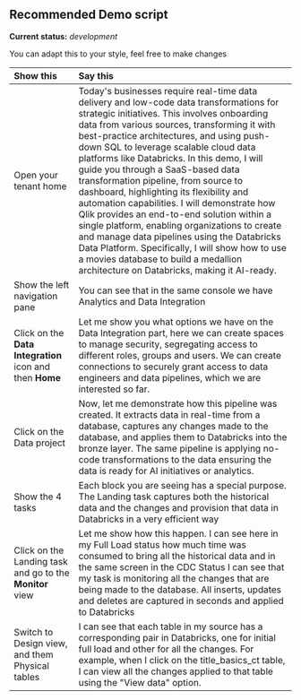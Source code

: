 ## Recommended Demo script
**Current status:** *development*

You can adapt this to your style, feel free to make changes

| Show this | Say this |
| :-------------------- | :------------- |
| Open your tenant home  | Today's businesses require real-time data delivery and low-code data transformations for strategic initiatives. This involves onboarding data from various sources, transforming it with best-practice architectures, and using push-down SQL to leverage scalable cloud data platforms like Databricks. In this demo, I will guide you through a SaaS-based data transformation pipeline, from source to dashboard, highlighting its flexibility and automation capabilities. I will demonstrate how Qlik provides an end-to-end solution within a single platform, enabling organizations to create and manage data pipelines using the Databricks Data Platform. Specifically, I will show how to use a movies database to build a medallion architecture on Databricks, making it AI-ready. |
| Show the left navigation pane | You can see that in the same console we have Analytics and Data Integration |
| Click on the **Data Integration** icon and then **Home** | Let me show you what options we have on the Data Integration part, here we can create spaces to manage security, segregating access to different roles, groups and users. We can create connections to securely grant access to data engineers and data pipelines, which we are interested so far. | 
| Click on the Data project | Now, let me demonstrate how this pipeline was created. It extracts data in real-time from a database, captures any changes made to the database, and applies them to Databricks into the bronze layer. The same pipeline is applying no-code transformations to the data ensuring the data is ready for AI initiatives or analytics. |
| Show the 4 tasks | Each block you are seeing has a special purpose. The Landing task captures both the historical data and the changes and provision that data in Databricks in a very efficient way |
| Click on the Landing task and go to the **Monitor** view | Let me show how this happen. I can see here in my Full Load status how much time was consumed to bring all the historical data and in the same screen in the CDC Status I can see that my task is monitoring all the changes that are being made to the database. All inserts, updates and deletes are captured in seconds and applied to Databricks |
| Switch to Design view, and them Physical tables | I can see that each table in my source has a corresponding pair in Databricks, one for initial full load and other for all the changes. For example, when I click on the title_basics_ct table, I can view all the changes applied to that table using the "View data" option.